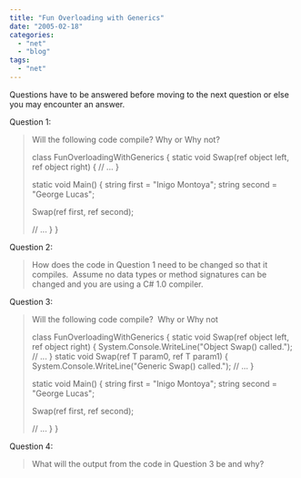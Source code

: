 ```yaml
---
title: "Fun Overloading with Generics"
date: "2005-02-18"
categories: 
  - "net"
  - "blog"
tags: 
  - "net"
---
```


Questions have to be answered before moving to the next question or else you may encounter an answer.

Question 1:

> Will the following code compile? Why or Why not?
> 
> class FunOverloadingWithGenerics { static void Swap(ref object left, ref object right) { // ... }
> 
> static void Main() { string first \= "Inigo Montoya"; string second \= "George Lucas";
> 
> Swap(ref first, ref second);
> 
> // ... } }

Question 2:

> How does the code in Question 1 need to be changed so that it compiles.  Assume no data types or method signatures can be changed and you are using a C# 1.0 compiler.

Question 3:

> Will the following code compile?  Why or Why not
> 
> class FunOverloadingWithGenerics { static void Swap(ref object left, ref object right) { System.Console.WriteLine("Object Swap() called."); // ... } static void Swap<T>(ref T param0, ref T param1) { System.Console.WriteLine("Generic Swap() called."); // ... }
> 
> static void Main() { string first \= "Inigo Montoya"; string second \= "George Lucas";
> 
> Swap(ref first, ref second);
> 
> // ... } }

Question 4:

> What will the output from the code in Question 3 be and why?
